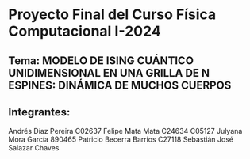 # Proyecto Final del Curso Física Computacional I-2024

## Tema: MODELO DE ISING CUÁNTICO UNIDIMENSIONAL EN UNA GRILLA DE N ESPINES: DINÁMICA DE MUCHOS CUERPOS

## Integrantes: 
Andrés Díaz Pereira C02637 
Felipe Mata Mata C24634
C05127 Julyana Mora García
890465 Patricio Becerra Barrios
C27118 Sebastián José Salazar Chaves

